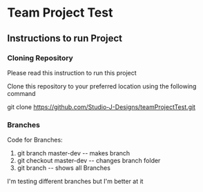 # Team Project Test

## Instructions to run Project

### Cloning Repository

Please read this instruction to run this project

Clone this repository to your preferred location using the following command

git clone https://github.com/Studio-J-Designs/teamProjectTest.git

### Branches

Code for Branches:

  1. git branch master-dev -- makes branch
  2. git checkout master-dev -- changes branch folder
  3. git branch -- shows all Branches

I'm testing different branches but I'm better at it
